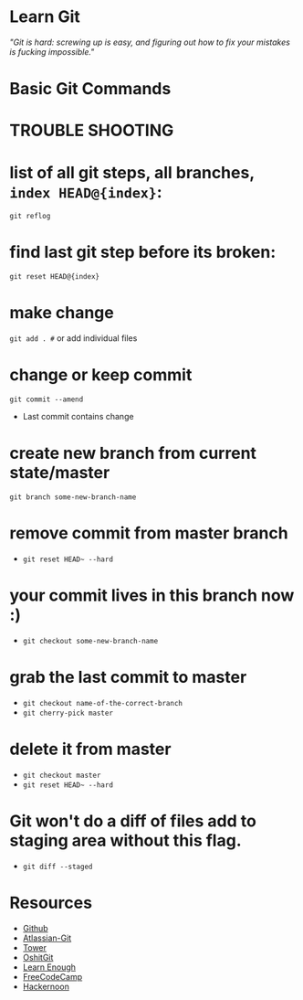 # **Learn** Git

_"Git is hard: screwing up is easy, and figuring out how to fix your mistakes is fucking impossible."_  

# Basic Git Commands


# TROUBLE SHOOTING

# list of __all git steps__, all branches, `index HEAD@{index}`:
`git reflog`

# find __last git step before its broken__:
`git reset HEAD@{index}`

# make change
`git add . #` or add individual files

# change or keep commit 
`git commit --amend`
- Last commit contains change

# create new branch from current state/master
`git branch some-new-branch-name`

# remove commit from master branch
- `git reset HEAD~ --hard`

# your commit lives in this branch now :)
- `git checkout some-new-branch-name`

# grab the last commit to master
- `git checkout name-of-the-correct-branch`
- `git cherry-pick master`
# delete it from master
- `git checkout master`
- `git reset HEAD~ --hard`

# Git won't do a diff of files add to staging area without this flag. 
- `git diff --staged`

# Resources

- [Github](https://try.github.io/)
- [Atlassian-Git](https://www.atlassian.com/git/tutorials)
- [Tower](https://www.git-tower.com/learn/)
- [OshitGit](http://ohshitgit.com/)
- [Learn Enough](https://www.learnenough.com/git-tutorial)
- [FreeCodeCamp](https://medium.freecodecamp.org/how-you-can-learn-git-and-github-while-youre-learning-to-code-7a592ea287ba)
- [Hackernoon](https://hackernoon.com/git-merge-vs-rebase-whats-the-diff-76413c117333)
